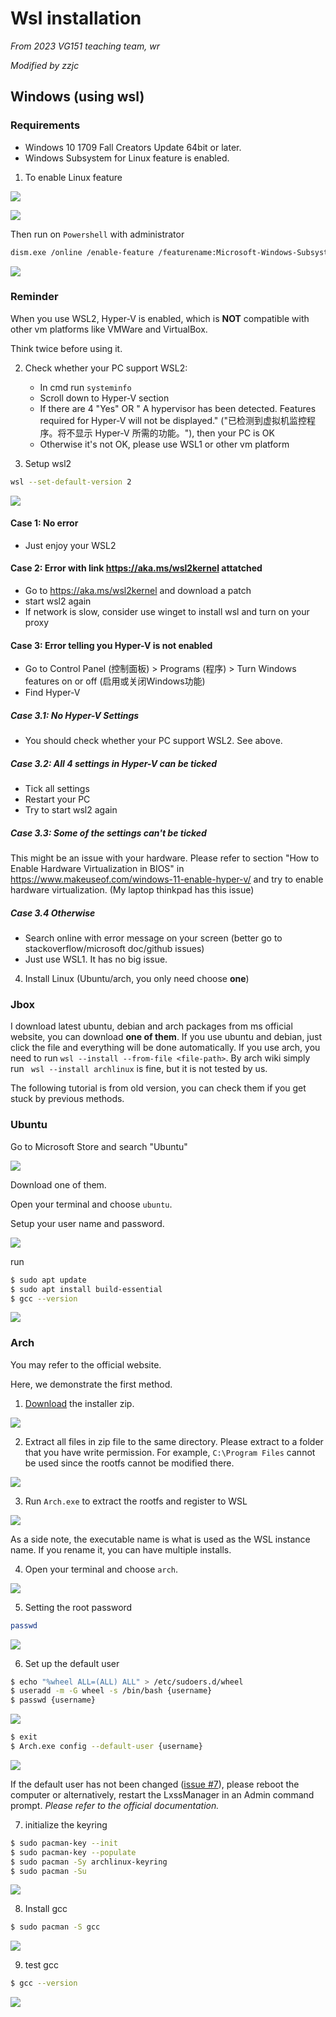 # Wsl installation

_From 2023 VG151 teaching team, wr_

_Modified by zzjc_

## Windows (using wsl)

### Requirements

- Windows 10 1709 Fall Creators Update 64bit or later.
- Windows Subsystem for Linux feature is enabled.

1. To enable Linux feature

![](./1.png)

![](./2.png)

Then run on `Powershell` with administrator

```bash
dism.exe /online /enable-feature /featurename:Microsoft-Windows-Subsystem-Linux /all /norestart
```

![](./3.png)

### Reminder

When you use WSL2, Hyper-V is enabled, which is **NOT** compatible with other vm platforms like VMWare and VirtualBox.

Think twice before using it.

2. Check whether your PC support WSL2:

   - In cmd run `systeminfo`
   - Scroll down to Hyper-V section
   - If there are 4 "Yes" OR " A hypervisor has been detected. Features required for Hyper-V will not be displayed." ("已检测到虚拟机监控程序。将不显示 Hyper-V 所需的功能。"), then your PC is OK
   - Otherwise it's not OK, please use WSL1 or other vm platform

3. Setup wsl2

```bash
wsl --set-default-version 2
```

![](./4.png)

#### Case 1: No error

- Just enjoy your WSL2

#### Case 2: Error with link https://aka.ms/wsl2kernel attatched

- Go to https://aka.ms/wsl2kernel and download a patch
- start wsl2 again
- If network is slow, consider use winget to install wsl and turn on your proxy

#### Case 3: Error telling you Hyper-V is not enabled

- Go to Control Panel (控制面板) > Programs (程序) > Turn Windows features on or off (启用或关闭Windows功能)
- Find Hyper-V

##### Case 3.1: No Hyper-V Settings

- You should check whether your PC support WSL2. See above.

##### Case 3.2: All 4 settings in Hyper-V can be ticked

- Tick all settings
- Restart your PC
- Try to start wsl2 again

##### Case 3.3: Some of the settings can't be ticked

This might be an issue with your hardware. Please refer to section "How to Enable Hardware Virtualization in BIOS" in https://www.makeuseof.com/windows-11-enable-hyper-v/ and try to enable hardware virtualization. (My laptop thinkpad has this issue)

##### Case 3.4 Otherwise

- Search online with error message on your screen (better go to stackoverflow/microsoft doc/github issues)
- Just use WSL1. It has no big issue.

4. Install Linux (Ubuntu/arch, you only need choose **one**)

### Jbox

I download latest ubuntu, debian and arch packages from ms official website, you can download **one of them**. If you use ubuntu and debian, just click the file and everything will be done automatically. If you use arch, you need to run `wsl --install --from-file <file-path>`. By arch wiki simply run ` wsl --install archlinux` is fine, but it is not tested by us.

The following tutorial is from old version, you can check them if you get stuck by previous methods.

### Ubuntu

Go to Microsoft Store and search "Ubuntu"

![](./5.png)

Download one of them.

Open your terminal and choose `ubuntu`.

Setup your user name and password.

![](./7.png)

run

```bash
$ sudo apt update
$ sudo apt install build-essential
$ gcc --version
```

![](./8.png)

### Arch

You may refer to the official website.

Here, we demonstrate the first method.

1. [Download](https://github.com/yuk7/ArchWSL/releases/latest) the installer zip.

![](./9.png)

2. Extract all files in zip file to the same directory. Please extract to a folder that you have write permission. For example, `C:\Program Files` cannot be used since the rootfs cannot be modified there.

![](./10.png)

3. Run `Arch.exe` to extract the rootfs and register to WSL

![](./11.png)

As a side note, the executable name is what is used as the WSL instance name. If you rename it, you can have multiple installs.

4. Open your terminal and choose `arch`.

![](./12.png)

5. Setting the root password

```bash
passwd
```

![](./13.png)

6. Set up the default user

```bash
$ echo "%wheel ALL=(ALL) ALL" > /etc/sudoers.d/wheel
$ useradd -m -G wheel -s /bin/bash {username}
$ passwd {username}
```

![](./14.png)

```bash
$ exit
$ Arch.exe config --default-user {username}
```

![](./15.png)

If the default user has not been changed ([issue #7](https://github.com/yuk7/ArchWSL/issues/7)), please reboot the computer or alternatively, restart the LxssManager in an Admin command prompt. _Please refer to the official documentation._

7.  initialize the keyring

```bash
$ sudo pacman-key --init
$ sudo pacman-key --populate
$ sudo pacman -Sy archlinux-keyring
$ sudo pacman -Su
```

![](./16.png)

8. Install gcc

```bash
$ sudo pacman -S gcc
```

![](./17.png)

9. test gcc

```bash
$ gcc --version
```

![](./18.png)
